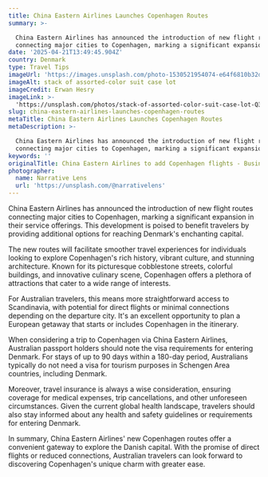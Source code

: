 ```yaml
---
title: China Eastern Airlines Launches Copenhagen Routes
summary: >-

  China Eastern Airlines has announced the introduction of new flight routes
  connecting major cities to Copenhagen, marking a significant expansion in ...
date: '2025-04-21T13:49:45.904Z'
country: Denmark
type: Travel Tips
imageUrl: 'https://images.unsplash.com/photo-1530521954074-e64f6810b32d'
imageAlt: stack of assorted-color suit case lot
imageCredit: Erwan Hesry
imageLink: >-
  'https://unsplash.com/photos/stack-of-assorted-color-suit-case-lot-Q34YB7yjAxA'
slug: china-eastern-airlines-launches-copenhagen-routes
metaTitle: China Eastern Airlines Launches Copenhagen Routes
metaDescription: >-

  China Eastern Airlines has announced the introduction of new flight routes
  connecting major cities to Copenhagen, marking a significant expansion in ...
keywords: ''
originalTitle: China Eastern Airlines to add Copenhagen flights - Business Traveller
photographer:
  name: Narrative Lens
  url: 'https://unsplash.com/@narrativelens'
---
```






China Eastern Airlines has announced the introduction of new flight routes connecting major cities to Copenhagen, marking a significant expansion in their service offerings. This development is poised to benefit travelers by providing additional options for reaching Denmark's enchanting capital.

The new routes will facilitate smoother travel experiences for individuals looking to explore Copenhagen's rich history, vibrant culture, and stunning architecture. Known for its picturesque cobblestone streets, colorful buildings, and innovative culinary scene, Copenhagen offers a plethora of attractions that cater to a wide range of interests.

For Australian travelers, this means more straightforward access to Scandinavia, with potential for direct flights or minimal connections depending on the departure city. It's an excellent opportunity to plan a European getaway that starts or includes Copenhagen in the itinerary.

When considering a trip to Copenhagen via China Eastern Airlines, Australian passport holders should note the visa requirements for entering Denmark. For stays of up to 90 days within a 180-day period, Australians typically do not need a visa for tourism purposes in Schengen Area countries, including Denmark.

Moreover, travel insurance is always a wise consideration, ensuring coverage for medical expenses, trip cancellations, and other unforeseen circumstances. Given the current global health landscape, travelers should also stay informed about any health and safety guidelines or requirements for entering Denmark.

In summary, China Eastern Airlines' new Copenhagen routes offer a convenient gateway to explore the Danish capital. With the promise of direct flights or reduced connections, Australian travelers can look forward to discovering Copenhagen's unique charm with greater ease.
